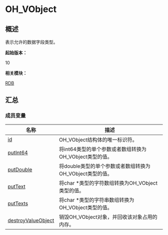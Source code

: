 # OH_VObject


## 概述

表示允许的数据字段类型。

**起始版本：**

10

**相关模块：**

[RDB](_r_d_b.md)


## 汇总


### 成员变量

| 名称 | 描述 |
| -------- | -------- |
| [id](_r_d_b.md#id-24) | OH_VObject结构体的唯一标识符。 |
| [putInt64](_r_d_b.md#putint64-22) | 将int64类型的单个参数或者数组转换为OH_VObject类型的值。 |
| [putDouble](_r_d_b.md#putdouble) | 将double类型的单个参数或者数组转换为OH_VObject类型的值。 |
| [putText](_r_d_b.md#puttext-22) | 将char \*类型的字符数组转换为OH_VObject类型的值。 |
| [putTexts](_r_d_b.md#puttexts) | 将char \*类型的字符串数组转换为OH_VObject类型的值。 |
| [destroyValueObject](_r_d_b.md#destroyvalueobject) | 销毁OH_VObject对象，并回收该对象占用的内存。 |
